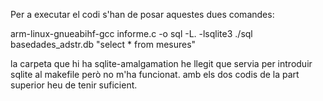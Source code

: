 
Per a executar el codi s'han de posar aquestes dues comandes:

arm-linux-gnueabihf-gcc informe.c -o sql -L. -lsqlite3
./sql basedades_adstr.db "select * from mesures"

la carpeta que hi ha sqlite-amalgamation he llegit que servia per introduir sqlite al makefile però no m'ha funcionat.
amb els dos codis de la part superior heu de tenir suficient.
